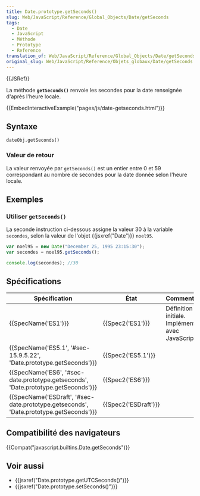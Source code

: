 ```yaml
---
title: Date.prototype.getSeconds()
slug: Web/JavaScript/Reference/Global_Objects/Date/getSeconds
tags:
  - Date
  - JavaScript
  - Méthode
  - Prototype
  - Reference
translation_of: Web/JavaScript/Reference/Global_Objects/Date/getSeconds
original_slug: Web/JavaScript/Reference/Objets_globaux/Date/getSeconds
---
```

{{JSRef}}

La méthode **`getSeconds()`** renvoie les secondes pour la date renseignée d'après l'heure locale.

{{EmbedInteractiveExample("pages/js/date-getseconds.html")}}

## Syntaxe

    dateObj.getSeconds()

### Valeur de retour

La valeur renvoyée par `getSeconds()` est un entier entre 0 et 59 correspondant au nombre de secondes pour la date donnée selon l'heure locale.

## Exemples

### Utiliser `getSeconds()`

La seconde instruction ci-dessous assigne la valeur 30 à la variable `secondes`, selon la valeur de l'objet {{jsxref("Date")}} `noel95`.

```js
var noel95 = new Date("December 25, 1995 23:15:30");
var secondes = noel95.getSeconds();

console.log(secondes); //30
```

## Spécifications

| Spécification                                                                                                        | État                         | Commentaires                                          |
| -------------------------------------------------------------------------------------------------------------------- | ---------------------------- | ----------------------------------------------------- |
| {{SpecName('ES1')}}                                                                                             | {{Spec2('ES1')}}         | Définition initiale. Implémentée avec JavaScript 1.0. |
| {{SpecName('ES5.1', '#sec-15.9.5.22', 'Date.prototype.getSeconds')}}                         | {{Spec2('ES5.1')}}     |                                                       |
| {{SpecName('ES6', '#sec-date.prototype.getseconds', 'Date.prototype.getSeconds')}}         | {{Spec2('ES6')}}         |                                                       |
| {{SpecName('ESDraft', '#sec-date.prototype.getseconds', 'Date.prototype.getSeconds')}} | {{Spec2('ESDraft')}} |                                                       |

## Compatibilité des navigateurs

{{Compat("javascript.builtins.Date.getSeconds")}}

## Voir aussi

- {{jsxref("Date.prototype.getUTCSeconds()")}}
- {{jsxref("Date.prototype.setSeconds()")}}
